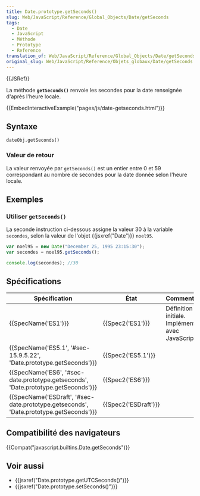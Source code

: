 ```yaml
---
title: Date.prototype.getSeconds()
slug: Web/JavaScript/Reference/Global_Objects/Date/getSeconds
tags:
  - Date
  - JavaScript
  - Méthode
  - Prototype
  - Reference
translation_of: Web/JavaScript/Reference/Global_Objects/Date/getSeconds
original_slug: Web/JavaScript/Reference/Objets_globaux/Date/getSeconds
---
```

{{JSRef}}

La méthode **`getSeconds()`** renvoie les secondes pour la date renseignée d'après l'heure locale.

{{EmbedInteractiveExample("pages/js/date-getseconds.html")}}

## Syntaxe

    dateObj.getSeconds()

### Valeur de retour

La valeur renvoyée par `getSeconds()` est un entier entre 0 et 59 correspondant au nombre de secondes pour la date donnée selon l'heure locale.

## Exemples

### Utiliser `getSeconds()`

La seconde instruction ci-dessous assigne la valeur 30 à la variable `secondes`, selon la valeur de l'objet {{jsxref("Date")}} `noel95`.

```js
var noel95 = new Date("December 25, 1995 23:15:30");
var secondes = noel95.getSeconds();

console.log(secondes); //30
```

## Spécifications

| Spécification                                                                                                        | État                         | Commentaires                                          |
| -------------------------------------------------------------------------------------------------------------------- | ---------------------------- | ----------------------------------------------------- |
| {{SpecName('ES1')}}                                                                                             | {{Spec2('ES1')}}         | Définition initiale. Implémentée avec JavaScript 1.0. |
| {{SpecName('ES5.1', '#sec-15.9.5.22', 'Date.prototype.getSeconds')}}                         | {{Spec2('ES5.1')}}     |                                                       |
| {{SpecName('ES6', '#sec-date.prototype.getseconds', 'Date.prototype.getSeconds')}}         | {{Spec2('ES6')}}         |                                                       |
| {{SpecName('ESDraft', '#sec-date.prototype.getseconds', 'Date.prototype.getSeconds')}} | {{Spec2('ESDraft')}} |                                                       |

## Compatibilité des navigateurs

{{Compat("javascript.builtins.Date.getSeconds")}}

## Voir aussi

- {{jsxref("Date.prototype.getUTCSeconds()")}}
- {{jsxref("Date.prototype.setSeconds()")}}
